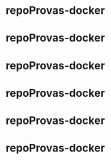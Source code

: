 # repoProvas-docker
# repoProvas-docker
# repoProvas-docker
# repoProvas-docker
# repoProvas-docker
# repoProvas-docker
